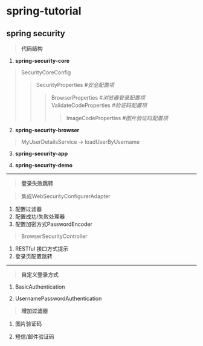 # spring-tutorial

## spring security

> **代码结构**
1. **spring-security-core**
> SecurityCoreConfig
>> SecurityProperties *#安全配置项*
>>> BrowserProperties *#浏览器登录配置项*<br/>
>>> ValidateCodeProperties *#验证码配置项*
>>>> ImageCodeProperties *#图片验证码配置项*

2. **spring-security-browser**
> MyUserDetailsService -> loadUserByUsername

3. **spring-security-app**
>

4. **spring-security-demo**
>

---

> **登录失效跳转**

> 集成WebSecurityConfigurerAdapter
1. 配置过滤器
2. 配置成功/失败处理器
3. 配置加密方式PasswordEncoder

>BrowserSecurityController
1. RESTful 接口方式提示
2. 登录页配置跳转

---

> **自定义登录方式**

1. BasicAuthentication

2. UsernamePasswordAuthentication

> **增加过滤器**

1. 图片验证码

2. 短信/邮件验证码
